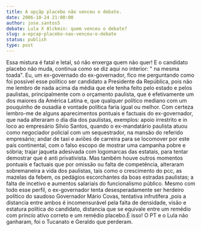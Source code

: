 ```yaml
---
title: A opçãp placebo não venceu o debate.
date: 2006-10-24 21:00:00
author: jose.santos5
debate: Lula X Alckmin: quem venceu o debate?
slug: a-opcap-placebo-nao-venceu-o-debate
status: publish 
type: post
---
```


Essa mistura é fatal e letal, só não enxerga quem não quer! E o candidato placebo não muda, continua como se diz aqui no interior: " na mesma toada". Eu, um ex-governado do ex-governador, fico me perguntando como foi possível esse político ser candidato a Presidente da República, pois não me lembro de nada acima da média que ele tenha feito pelo estado e pelos paulistas, principalmente com o orçamento paulista, que é efetivamente um dos maiores da América Latina e, que qualquer político mediano com um pouquinho de ousadia e vontade política faria igual ou melhor. Com certeza lembro-me de alguns aparecimentos pontuais e factuais do ex-governador, que nada alteraram o dia dia dos paulistas, exemplos: apoio irrestrito e in loco ao empresário Sílvio Santos, quando o ex-mandatário paulista atuou como negociador policial com um sequestrador, na mansão do referido empresário; andar de taxi e aviões de carreira para se locomover por este país continental, com o falso escopo de mostrar uma campanha pobre e sóbria; trajar jaqueta adesivada com logomarcas das estatais, para tentar demostrar que é anti privativista. Mas também houve outros momentos pontuais e factuais que por omissão ou falta de competência, alteraram sobremaneira a vida dos paulistas, tais como o crescimento do pcc, as mazelas da febem, os pedágios escorchantes da boas estradas paulistas; a falta de incetivo e aumentos salariais do funcionalismo público. Mesmo com todo esse perfil, o ex-governador tenta desesperadamente ser herdeiro político do saudoso Governador Mário Covas, tentativa infrutífera ,pois a distancia entre ambos é incomensurável pela falta de densidade, visão e estatura política do candidato, distancia que se equivale entre um remédio com princío ativo correto e um remédio placebo.É isso! O PT e o Lula não ganharam, foi o Tucanato e Geraldo que perderam.
